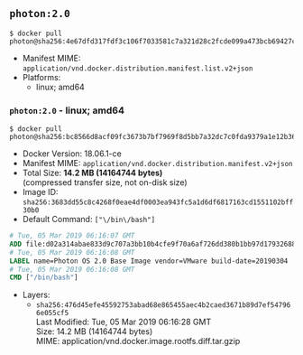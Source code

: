 ## `photon:2.0`

```console
$ docker pull photon@sha256:4e67dfd317fdf3c106f7033581c7a321d28c2fcde099a473bcb69427c190b708
```

-	Manifest MIME: `application/vnd.docker.distribution.manifest.list.v2+json`
-	Platforms:
	-	linux; amd64

### `photon:2.0` - linux; amd64

```console
$ docker pull photon@sha256:bc8566d8acf09fc3673b7bf7969f8d5bb7a32dc7c0fda9379a1e12b36d69e589
```

-	Docker Version: 18.06.1-ce
-	Manifest MIME: `application/vnd.docker.distribution.manifest.v2+json`
-	Total Size: **14.2 MB (14164744 bytes)**  
	(compressed transfer size, not on-disk size)
-	Image ID: `sha256:3683dd55c8c4268f0eae4df0003ea943fc5a1d6df6817163cd1551102bff30b0`
-	Default Command: `["\/bin\/bash"]`

```dockerfile
# Tue, 05 Mar 2019 06:16:07 GMT
ADD file:d02a314abae833d9c707a3bb10b4cfe9f70a6af726dd380b1bb97d1793268855 in / 
# Tue, 05 Mar 2019 06:16:08 GMT
LABEL name=Photon OS 2.0 Base Image vendor=VMware build-date=20190304
# Tue, 05 Mar 2019 06:16:08 GMT
CMD ["/bin/bash"]
```

-	Layers:
	-	`sha256:476d45efe45592753abad68e865455aec4b2caed3671b89d7ef547966e055cf5`  
		Last Modified: Tue, 05 Mar 2019 06:16:28 GMT  
		Size: 14.2 MB (14164744 bytes)  
		MIME: application/vnd.docker.image.rootfs.diff.tar.gzip
